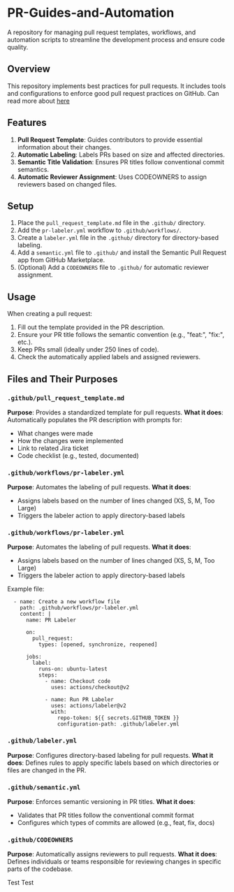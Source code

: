 # PR-Guides-and-Automation

A repository for managing pull request templates, workflows, and automation scripts to streamline the development process and ensure code quality.

## Overview

This repository implements best practices for pull requests. It includes tools and configurations to enforce good pull request practices on GitHub.
Can read more about [here](https://www.conventionalcommits.org/en/v1.0.0/#specification) 

## Features

1. **Pull Request Template**: Guides contributors to provide essential information about their changes.
2. **Automatic Labeling**: Labels PRs based on size and affected directories.
3. **Semantic Title Validation**: Ensures PR titles follow conventional commit semantics.
4. **Automatic Reviewer Assignment**: Uses CODEOWNERS to assign reviewers based on changed files.

## Setup

1. Place the `pull_request_template.md` file in the `.github/` directory.
2. Add the `pr-labeler.yml` workflow to `.github/workflows/`.
3. Create a `labeler.yml` file in the `.github/` directory for directory-based labeling.
4. Add a `semantic.yml` file to `.github/` and install the Semantic Pull Request app from GitHub Marketplace.
5. (Optional) Add a `CODEOWNERS` file to `.github/` for automatic reviewer assignment.

## Usage

When creating a pull request:

1. Fill out the template provided in the PR description.
2. Ensure your PR title follows the semantic convention (e.g., "feat:", "fix:", etc.).
3. Keep PRs small (ideally under 250 lines of code).
4. Check the automatically applied labels and assigned reviewers.

## Files and Their Purposes

### `.github/pull_request_template.md`
**Purpose**: Provides a standardized template for pull requests.
**What it does**: Automatically populates the PR description with prompts for:
- What changes were made
- How the changes were implemented
- Link to related Jira ticket
- Code checklist (e.g., tested, documented)

### `.github/workflows/pr-labeler.yml`
**Purpose**: Automates the labeling of pull requests.
**What it does**: 
- Assigns labels based on the number of lines changed (XS, S, M, Too Large)
- Triggers the labeler action to apply directory-based labels

### `.github/workflows/pr-labeler.yml`
**Purpose**: Automates the labeling of pull requests.
**What it does**: 
- Assigns labels based on the number of lines changed (XS, S, M, Too Large)
- Triggers the labeler action to apply directory-based labels

Example file:
```instructions:
  - name: Create a new workflow file
    path: .github/workflows/pr-labeler.yml
    content: |
      name: PR Labeler

      on:
        pull_request:
          types: [opened, synchronize, reopened]

      jobs:
        label:
          runs-on: ubuntu-latest
          steps:
            - name: Checkout code
              uses: actions/checkout@v2

            - name: Run PR Labeler
              uses: actions/labeler@v2
              with:
                repo-token: ${{ secrets.GITHUB_TOKEN }}
                configuration-path: .github/labeler.yml
```

### `.github/labeler.yml`
**Purpose**: Configures directory-based labeling for pull requests.
**What it does**: Defines rules to apply specific labels based on which directories or files are changed in the PR.

### `.github/semantic.yml`
**Purpose**: Enforces semantic versioning in PR titles.
**What it does**: 
- Validates that PR titles follow the conventional commit format
- Configures which types of commits are allowed (e.g., feat, fix, docs)

### `.github/CODEOWNERS`
**Purpose**: Automatically assigns reviewers to pull requests.
**What it does**: Defines individuals or teams responsible for reviewing changes in specific parts of the codebase.


Test Test
